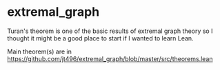 # extremal_graph

Turan's theorem is one of the basic results of extremal graph theory so I thought it might be a good place to start if I wanted to learn Lean.

Main theorem(s) are in https://github.com/jt496/extremal_graph/blob/master/src/theorems.lean
